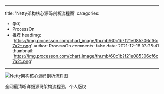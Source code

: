 
---
title: 'Netty架构核心源码剖析流程图'
categories: 
 - 学习
 - ProcessOn
 - 推荐
headimg: 'https://img.processon.com/chart_image/thumb/60c1b2f21e085306cf6c7a2c.png'
author: ProcessOn
comments: false
date: 2021-12-18 03:25:41
thumbnail: 'https://img.processon.com/chart_image/thumb/60c1b2f21e085306cf6c7a2c.png'
---

<div>   
<img class="thumb" alt="Netty架构核心源码剖析流程图" src="https://img.processon.com/chart_image/thumb/60c1b2f21e085306cf6c7a2c.png" referrerpolicy="no-referrer">
<p>全网最清晰详细源码架构流程图，个人版权</p>  
</div>
            